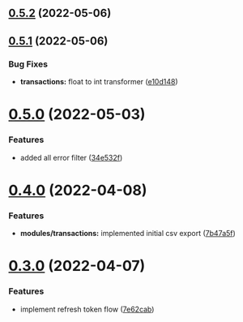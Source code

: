 ## [0.5.2](https://github.com/broodd/budgetify-backend/compare/v0.5.1...v0.5.2) (2022-05-06)



## [0.5.1](https://github.com/broodd/budgetify-backend/compare/v0.5.0...v0.5.1) (2022-05-06)


### Bug Fixes

* **transactions:** float to int transformer ([e10d148](https://github.com/broodd/budgetify-backend/commit/e10d1483886a732177e49e5cc384989ef2bcb913))



# [0.5.0](https://github.com/broodd/budgetify-backend/compare/v0.4.0...v0.5.0) (2022-05-03)


### Features

* added all error filter ([34e532f](https://github.com/broodd/budgetify-backend/commit/34e532ff7d769de8b09eae71474206a835686aa3))



# [0.4.0](https://github.com/broodd/budgetify-backend/compare/v0.3.0...v0.4.0) (2022-04-08)


### Features

* **modules/transactions:** implemented initial csv export ([7b47a5f](https://github.com/broodd/budgetify-backend/commit/7b47a5f921e6ac64971c89ae4f84ef04604e65b0))



# [0.3.0](https://github.com/broodd/budgetify-backend/compare/v0.2.2...v0.3.0) (2022-04-07)


### Features

* implement refresh token flow ([7e62cab](https://github.com/broodd/budgetify-backend/commit/7e62cab9d7e4c44427b4d3a2594c25cfad2757e9))



